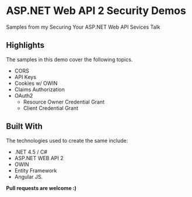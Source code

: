 
ASP.NET Web API 2 Security Demos
=======================================  

Samples from my Securing Your ASP.NET Web API Sevices Talk


Highlights
----------
The samples in this demo cover the following topics.


* CORS
* API Keys
* Cookies w/ OWIN
* Claims Authorization
* OAuth2
  * Resource Owner Credential Grant
  * Client Credential Grant  

  

Built With
----------

The technologies used to create the same include:

* .NET 4.5 / C#
* ASP.NET WEB API 2
* OWIN
* Entity Framework
* Angular JS.


**Pull requests are welcome :)**
